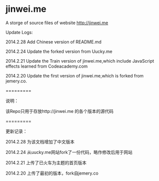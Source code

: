 jinwei.me
=========

A storge of source files of website http://jinwei.me

Update Logs:

2014.2.28 Add Chinese version of README.md

2014.2.24 Update the forked version from Uucky.me

2014.2.21 Update the Train version of jinwei.me,which include JavaScript effects learned from Codeacademy.com

2014.2.20 Update the first version of jinwei.me,which is forked from jemery.co.

=========

说明：

该Repo只用于存放http://jinwei.me 的各个版本的源代码

=========

更新记录：

2014.2.28 为该文档增加了中文版本

2014.2.24 从uucky.me网站fork了一份代码，略作修改后用于网站

2014.2.21 上传了已火车为主题的首页版本

2014.2.20 上传了最初的版本，fork自jemery.co
